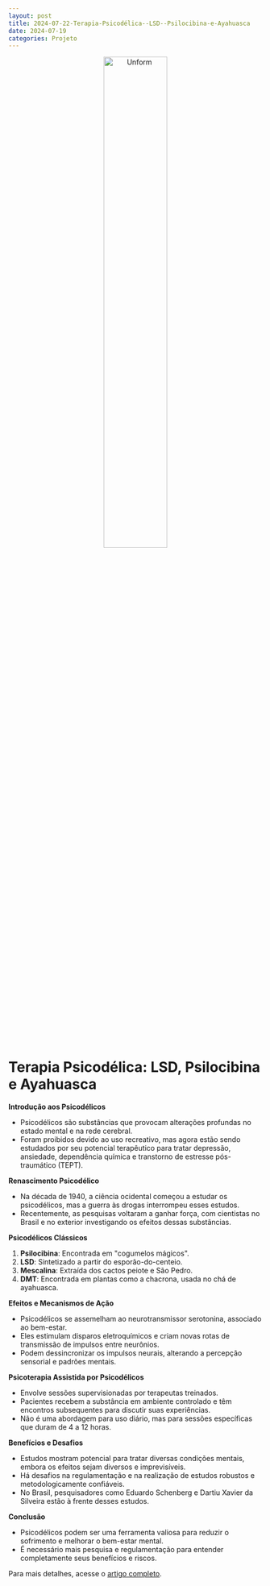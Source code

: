 ```yaml
---
layout: post
title: 2024-07-22-Terapia-Psicodélica--LSD--Psilocibina-e-Ayahuasca
date: 2024-07-19
categories: Projeto
---
```


<p align="center">
<img src="{{ site.baseurl }}/images/2024-07-22-Terapia-Psicodélica--LSD--Psilocibina-e-Ayahuasca.webp" 
height="50%" width="50%" alt="Unform" />
</p>

# Terapia Psicodélica: LSD, Psilocibina e Ayahuasca

**Introdução aos Psicodélicos**
- Psicodélicos são substâncias que provocam alterações profundas no estado mental e na rede cerebral.
- Foram proibidos devido ao uso recreativo, mas agora estão sendo estudados por seu potencial terapêutico para tratar depressão, ansiedade, dependência química e transtorno de estresse pós-traumático (TEPT).

**Renascimento Psicodélico**
- Na década de 1940, a ciência ocidental começou a estudar os psicodélicos, mas a guerra às drogas interrompeu esses estudos.
- Recentemente, as pesquisas voltaram a ganhar força, com cientistas no Brasil e no exterior investigando os efeitos dessas substâncias.

**Psicodélicos Clássicos**
1. **Psilocibina**: Encontrada em "cogumelos mágicos".
2. **LSD**: Sintetizado a partir do esporão-do-centeio.
3. **Mescalina**: Extraída dos cactos peiote e São Pedro.
4. **DMT**: Encontrada em plantas como a chacrona, usada no chá de ayahuasca.

**Efeitos e Mecanismos de Ação**
- Psicodélicos se assemelham ao neurotransmissor serotonina, associado ao bem-estar.
- Eles estimulam disparos eletroquímicos e criam novas rotas de transmissão de impulsos entre neurônios.
- Podem dessincronizar os impulsos neurais, alterando a percepção sensorial e padrões mentais.

**Psicoterapia Assistida por Psicodélicos**
- Envolve sessões supervisionadas por terapeutas treinados.
- Pacientes recebem a substância em ambiente controlado e têm encontros subsequentes para discutir suas experiências.
- Não é uma abordagem para uso diário, mas para sessões específicas que duram de 4 a 12 horas.

**Benefícios e Desafios**
- Estudos mostram potencial para tratar diversas condições mentais, embora os efeitos sejam diversos e imprevisíveis.
- Há desafios na regulamentação e na realização de estudos robustos e metodologicamente confiáveis.
- No Brasil, pesquisadores como Eduardo Schenberg e Dartiu Xavier da Silveira estão à frente desses estudos.

**Conclusão**
- Psicodélicos podem ser uma ferramenta valiosa para reduzir o sofrimento e melhorar o bem-estar mental.
- É necessário mais pesquisa e regulamentação para entender completamente seus benefícios e riscos.

Para mais detalhes, acesse o [artigo completo](https://saude.abril.com.br/mente-saudavel/terapia-psicodelica-lsd-psilocibina-e-ayahuasca-podem-virar-tratamentos).
